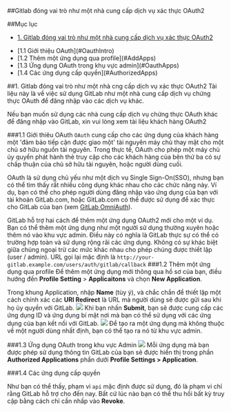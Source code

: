 ##Gitlab đóng vai trò như một nhà cung cấp dịch vụ xác thực OAuth2

##Mục lục

- [1. Gitlab đóng vai trò như một nhà cung cấp dịch vụ xác thực OAuth2](#GitLabasOAuth2)
<ul>
<li>[1.1 Giới thiệu OAuth](#OauthIntro)</li>
<li>[1.2 Thêm một ứng dụng qua profile](#AddApps)</li>
<li>[1.3 Ứng dụng OAuth trong khụ vực admin](#OauthApps)</li>
<li>[1.4 Các ứng dụng cấp quyền](#AuthorizedApps)</li>
</ul>


<a name="GitLabasOAuth2"></a>
##1. Gitlab đóng vai trò như một nhà cng cấp dịch vụ xác thực OAuth2
<a name="OAuthIntro"></a>
Tài liệu này là về việc sử dụng GitLab như một nhà cung cấp dịch vụ chứng thực OAuth để đăng nhập vào các dịch vụ khác. 

Nếu bạn muốn sử dụng các nhà cung cấp dịch vụ chứng thực OAuth khác để đăng nhập vào GitLab, xin vui lòng xem tài liệu khách hàng OAuth2

###1.1 Giới thiêu OAuth
<a name="AddApps"></a>
`OAuth` cung cấp cho các ứng dụng của khách hàng một 'đảm bảo tiếp cận được giao một' tài nguyên máy chủ thay mặt cho một chủ sở hữu nguồn tài nguyên. Trong thực tế, OAuth cho phép một máy chủ ủy quyền phát hành thẻ truy cập cho các khách hàng của bên thứ ba có sự chấp thuận của chủ sở hữu tài nguyên, hoặc người dùng cuối.

OAuth là sử dụng chủ yếu như một dịch vụ Single Sign-On(SSO), nhưng bạn có thể tìm thấy rất nhiều công dụng khác nhau cho các chức năng này. Ví dụ, bạn có thể cho phép người dùng đăng nhập vào ứng dụng của bạn với tài khoản GitLab.com, hoặc GitLab.com có thể được sử dụng để xác thực cho GitLab của bạn (xem [GitLab OmniAuth](https://docs.gitlab.com/ce/integration/gitlab.html)).

GitLab hỗ trợ hai cách để thêm một ứng dụng OAuth2 mới cho một ví dụ. Bạn có thể thêm một ứng dụng như một người sử dụng thường xuyên hoặc thêm nó vào khu vực admin. Điều này có nghĩa là GitLab thực sự có thể có trường hợp toàn và sử dụng rộng rãi các ứng dụng. Không có sự khác biệt giữa chúng ngoại trừ các mức khác nhau cho phép chúng được thiết lập (user / admin). URL gọi lại mặc định là `http://your-gitlab.example.com/users/auth/gitlab/callback`
###1.2 Thêm một ứng dụng qua profile
<a name="OAuthApps"></a>
Để thêm một ứng dụng mới thông qua hồ sơ của bạn, điều hướng đến <b>Profile Setting</b> > <b>Applicaitons</b> và chọn <b>New Application</b>.

Trong khung Application, nhập <b>Name</b> (tùy ý), và chắc chắn để thiết lập một cách chính xác các <b>URI Redirect</b> là URL mà người dùng sẽ được gửi sau khi họ ủy quyền với GitLab.
<img src="https://github.com/hunter951411/gitlab/blob/master/images/AddingApps.png">
Khi bạn nhấn <b>Submit</b>, bạn sẽ được cung cấp các ứng dụng ID và ứng dụng bí mật nơi mà bạn có thể sử dụng với các ứng dụng của bạn kết nối với GitLab.
<img src="https://github.com/hunter951411/gitlab/blob/master/images/SubmitApps.png">
Để tạo ra một ứng dụng mà không thuộc về một người dùng nhất định, bạn có thể tạo ra nó từ khu vực admin.

###1.3 Ứng dụng OAuth trong khu vực Admin
<a name="OauthApps"></a>
<img src="https://github.com/hunter951411/gitlab/blob/master/images/Admin%20Area.png">
Mỗi ứng dụng mà bạn được phép sử dụng thông tin GitLab của bạn sẽ được hiển thị trong phần <b>Authorized Applications</b> phần dưới <b>Profile Settings > Application</b>.

###1.4 Các ứng dụng cấp quyền
<a name="AuthorizedApps"></a>

Như bạn có thể thấy, phạm vi `api` mặc định được sử dụng, đó là phạm vi chỉ rằng GitLab hỗ trợ cho đến nay. Bất cứ lúc nào bạn có thể thu hồi bất kỳ truy cập bằng cách chỉ cần nhấp vào <b>Revoke</b>.

